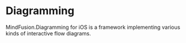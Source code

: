 # Diagramming

MindFusion.Diagramming for iOS is a framework implementing various kinds of interactive flow diagrams.
